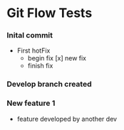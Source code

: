 # Git Flow Tests

### Inital commit

- First hotFix
	- begin fix [x] new fix
	- finish fix

### Develop branch created

### New feature 1

- feature developed by another dev

